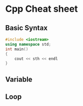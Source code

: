 # Cpp Cheat sheet

## Basic Syntax

```cpp
#include <iostream>
using namespace std;
int main()
{
    cout << sth << endl
}

```

## Variable 


## Loop 